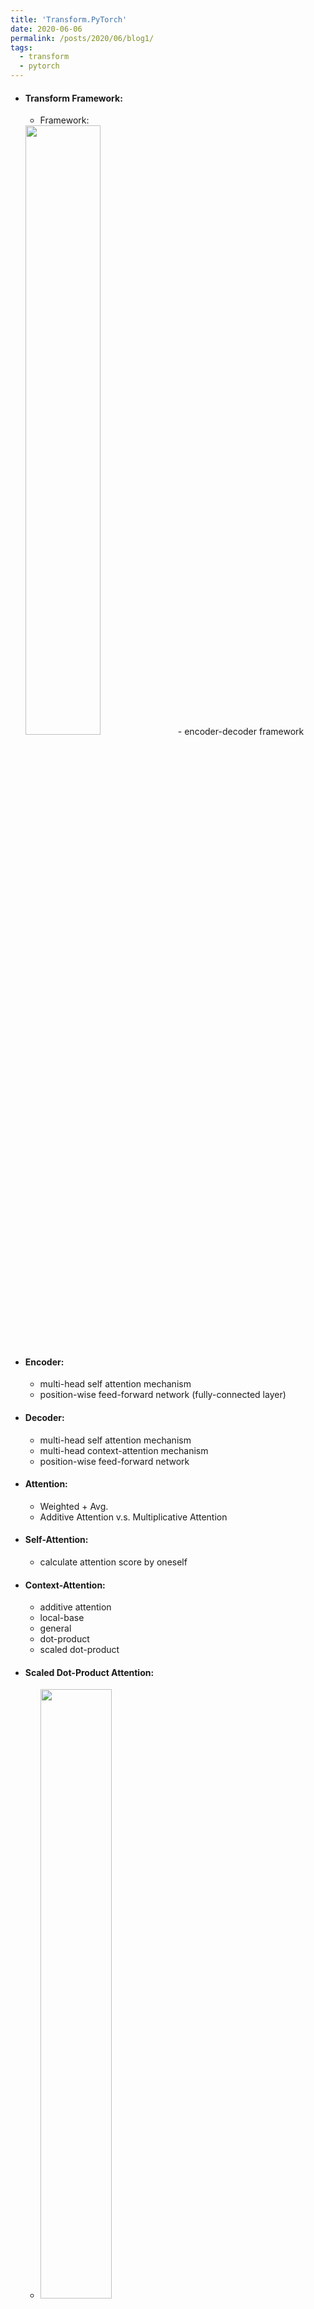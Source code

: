 ```yaml
---
title: 'Transform.PyTorch'
date: 2020-06-06
permalink: /posts/2020/06/blog1/
tags:
  - transform
  - pytorch
---
```


- #### Transform Framework:
  - Framework:
  <img src="https://pic3.zhimg.com/80/v2-ac2aa9d3e537464c6bf00b8562d6d7ca_720w.jpg" width="50%" div_align=center> 
  - encoder-decoder framework
- #### Encoder:
  - multi-head self attention mechanism
  - position-wise feed-forward network (fully-connected layer)
- #### Decoder:
  - multi-head self attention mechanism
  - multi-head context-attention mechanism
  - position-wise feed-forward network
- #### Attention:
  - Weighted + Avg.
  - Additive Attention v.s. Multiplicative Attention
- #### Self-Attention:
  - calculate attention score by oneself
- #### Context-Attention:
  - additive attention
  - local-base
  - general
  - dot-product
  - scaled dot-product
- #### Scaled Dot-Product Attention:
  - <img src="https://pic3.zhimg.com/80/v2-e2bc3a470b359e8bdce750843140897e_720w.jpg" width="50%" div_align=center> 
   ```python
    import torch
    import torch.nn as nn
    import torch.functional as F
    import numpy as np

    class ScaledDotProductAttention(nn.Module):
        """Scaled dot-product attention mechanism."""

        def __init__(self, attention_dropout=0.0):
            super(ScaledDotProductAttention, self).__init__()
            self.dropout = nn.Dropout(attention_dropout)
            self.softmax = nn.Softmax(dim=2)

        def forward(self, q, k, v, scale=None, attn_mask=None):
            """
            前向传播.
            Args:
                q: Queries张量，形状为[B, L_q, D_q]
                k: Keys张量，形状为[B, L_k, D_k]
                v: Values张量，形状为[B, L_v, D_v]，一般来说就是k
                scale: 缩放因子，一个浮点标量
                attn_mask: Masking张量，形状为[B, L_q, L_k]

            Returns:
                上下文张量和attention张量
            """
            attention = torch.bmm(q, k.transpose(1, 2))
            if scale:
                attention = attention * scale
            if attn_mask:
                # 给需要 mask 的地方设置一个负无穷
                attention = attention.masked_fill_(attn_mask, -np.inf)
        # 计算softmax
            attention = self.softmax(attention)
        # 添加dropout
            attention = self.dropout(attention)
        # 和V做点积
            context = torch.bmm(attention, v)
            return context, attention
        ```
- #### Multi-Head Attention:
 - <img src="https://pic4.zhimg.com/80/v2-b8b4befd9b96318047ffb3251421cbe3_720w.jpg" width="50%" div_align=center>
 ```python
 class MultiHeadAttention(nn.Module):

    def __init__(self, model_dim=512, num_heads=8, dropout=0.0):
        super(MultiHeadAttention, self).__init__()

        self.dim_per_head = model_dim // num_heads
        self.num_heads = num_heads
        self.linear_k = nn.Linear(model_dim, self.dim_per_head * num_heads)
        self.linear_v = nn.Linear(model_dim, self.dim_per_head * num_heads)
        self.linear_q = nn.Linear(model_dim, self.dim_per_head * num_heads)

        self.dot_product_attention = ScaledDotProductAttention(dropout)
        self.linear_final = nn.Linear(model_dim, model_dim)
        self.dropout = nn.Dropout(dropout)
	
        # multi-head attention之后需要做layer norm
        self.layer_norm = nn.LayerNorm(model_dim)

    def forward(self, key, value, query, attn_mask=None):
	# 残差连接
        residual = query
        dim_per_head = self.dim_per_head
        num_heads = self.num_heads
        batch_size = key.size(0)

        # linear projection
        key = self.linear_k(key)
        value = self.linear_v(value)
        query = self.linear_q(query)

        # split by heads
        key = key.view(batch_size * num_heads, -1, dim_per_head)
        value = value.view(batch_size * num_heads, -1, dim_per_head)
        query = query.view(batch_size * num_heads, -1, dim_per_head)

        if attn_mask:
            attn_mask = attn_mask.repeat(num_heads, 1, 1)

        # scaled dot product attention
        scale = (key.size(-1)) ** -0.5
        context, attention = self.dot_product_attention(
          query, key, value, scale, attn_mask)

        # concat heads
        context = context.view(batch_size, -1, dim_per_head * num_heads)

        # final linear projection
        output = self.linear_final(context)

        # dropout
        output = self.dropout(output)

        # add residual and norm layer
        output = self.layer_norm(residual + output)

        return output, attention
 ```
 - #### Mask:
    - Padding Mask:
    Because of the different length of different input sequences, we need to make zero-padding for those sequences which are short. Such zeros are meaningless for the attention mechanism.
    ```python
    def padding_mask(seq_k, seq_q):
        # seq_k 和 seq_q 的形状都是 [B,L]
        len_q = seq_q.size(1)
        # `PAD` is 0
        pad_mask = seq_k.eq(0)
        pad_mask = pad_mask.unsqueeze(1).expand(-1, len_q, -1)  # shape [B, L_q, L_k]
        return pad_mask
    ```
    - Sequence Mask:
    ```python
    def sequence_mask(seq):
        batch_size, seq_len = seq.size()
        mask = torch.triu(torch.ones((seq_len, seq_len), dtype=torch.uint8),
                        diagonal=1)
        mask = mask.unsqueeze(0).expand(batch_size, -1, -1)  # [B, L, L]
        return mask
    ```
- #### Positional Embedding:
    -   
